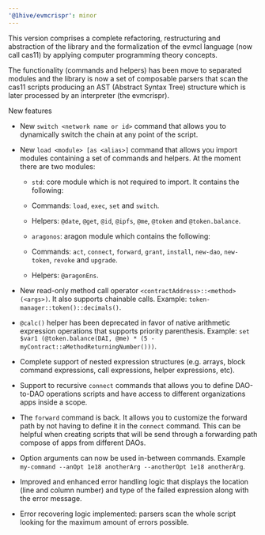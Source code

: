 ```yaml
---
'@1hive/evmcrispr': minor
---
```


This version comprises a complete refactoring, restructuring and abstraction of the library and the formalization of the evmcl language (now call cas11) by applying computer programming theory concepts.

The functionality (commands and helpers) has been move to separated modules and the library is now a set of composable parsers that scan the cas11 scripts producing an AST (Abstract Syntax Tree) structure which is later processed by an interpreter (the evmcrispr).

New features

- New `switch <network name or id>` command that allows you to dynamically switch the chain at any point of the script.

- New `load <module> [as <alias>]` command that allows you import modules containing a set of commands and helpers. At the moment there are two modules:

  - `std`: core module which is not required to import. It contains the following:
  - Commands: `load`, `exec`, `set` and `switch`.
  - Helpers: `@date`, `@get`, `@id`, `@ipfs`, `@me`, `@token` and `@token.balance`.

  - `aragonos`: aragon module which contains the following:
  - Commands: `act`, `connect`, `forward`, `grant`, `install`, `new-dao`, `new-token`, `revoke` and `upgrade`.
  - Helpers: `@aragonEns`.

- New read-only method call operator `<contractAddress>::<method>(<args>)`. It also supports chainable calls. Example: `token-manager::token()::decimals()`.

- `@calc()` helper has been deprecated in favor of native arithmetic expression operations that supports priority parenthesis. Example: `set $var1 (@token.balance(DAI, @me) * (5 - myContract::aMethodReturningNumber()))`.

* Complete support of nested expression structures (e.g. arrays, block command expressions, call expressions, helper expressions, etc).

* Support to recursive `connect` commands that allows you to define DAO-to-DAO operations scripts and have access to different organizations apps inside a scope.

* The `forward` command is back. It allows you to customize the forward path by not having to define it in the `connect` command. This can be helpful when creating scripts that will be send through a forwarding path compose of apps from different DAOs.

* Option arguments can now be used in-between commands. Example `my-command --anOpt 1e18 anotherArg --anotherOpt 1e18 anotherArg`.

* Improved and enhanced error handling logic that displays the location (line and column number) and type of the failed expression along with the error message.

* Error recovering logic implemented: parsers scan the whole script looking for the maximum amount of errors possible.
